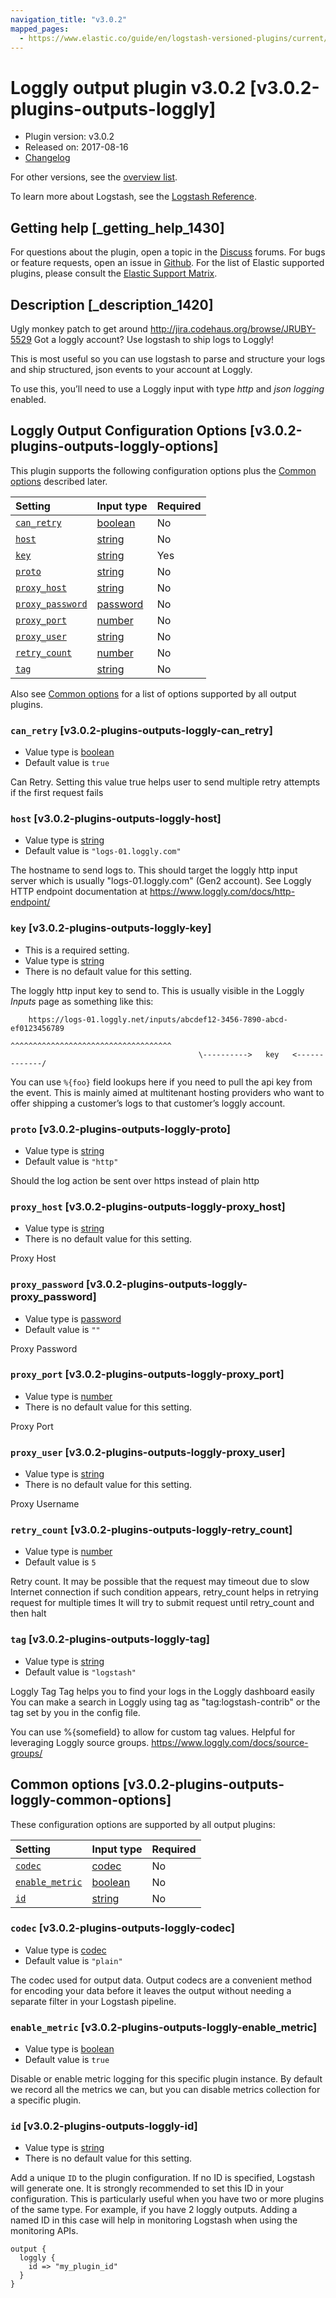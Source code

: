 ```yaml
---
navigation_title: "v3.0.2"
mapped_pages:
  - https://www.elastic.co/guide/en/logstash-versioned-plugins/current/v3.0.2-plugins-outputs-loggly.html
---
```


# Loggly output plugin v3.0.2 [v3.0.2-plugins-outputs-loggly]

* Plugin version: v3.0.2
* Released on: 2017-08-16
* [Changelog](https://github.com/logstash-plugins/logstash-output-loggly/blob/v3.0.2/CHANGELOG.md)

For other versions, see the [overview list](output-loggly-index.md).

To learn more about Logstash, see the [Logstash Reference](https://www.elastic.co/guide/en/logstash/current/index.html).

## Getting help [_getting_help_1430]

For questions about the plugin, open a topic in the [Discuss](http://discuss.elastic.co) forums. For bugs or feature requests, open an issue in [Github](https://github.com/logstash-plugins/logstash-output-loggly). For the list of Elastic supported plugins, please consult the [Elastic Support Matrix](https://www.elastic.co/support/matrix#matrix_logstash_plugins).

## Description [_description_1420]

Ugly monkey patch to get around <http://jira.codehaus.org/browse/JRUBY-5529> Got a loggly account? Use logstash to ship logs to Loggly!

This is most useful so you can use logstash to parse and structure your logs and ship structured, json events to your account at Loggly.

To use this, you’ll need to use a Loggly input with type *http* and *json logging* enabled.

## Loggly Output Configuration Options [v3.0.2-plugins-outputs-loggly-options]

This plugin supports the following configuration options plus the [Common options](v3-0-2-plugins-outputs-loggly.md#v3.0.2-plugins-outputs-loggly-common-options) described later.

| Setting | Input type | Required |
| :- | :- | :- |
| [`can_retry`](v3-0-2-plugins-outputs-loggly.md#v3.0.2-plugins-outputs-loggly-can_retry) | [boolean](/lsr/value-types.md#boolean) | No |
| [`host`](v3-0-2-plugins-outputs-loggly.md#v3.0.2-plugins-outputs-loggly-host) | [string](/lsr/value-types.md#string) | No |
| [`key`](v3-0-2-plugins-outputs-loggly.md#v3.0.2-plugins-outputs-loggly-key) | [string](/lsr/value-types.md#string) | Yes |
| [`proto`](v3-0-2-plugins-outputs-loggly.md#v3.0.2-plugins-outputs-loggly-proto) | [string](/lsr/value-types.md#string) | No |
| [`proxy_host`](v3-0-2-plugins-outputs-loggly.md#v3.0.2-plugins-outputs-loggly-proxy_host) | [string](/lsr/value-types.md#string) | No |
| [`proxy_password`](v3-0-2-plugins-outputs-loggly.md#v3.0.2-plugins-outputs-loggly-proxy_password) | [password](/lsr/value-types.md#password) | No |
| [`proxy_port`](v3-0-2-plugins-outputs-loggly.md#v3.0.2-plugins-outputs-loggly-proxy_port) | [number](/lsr/value-types.md#number) | No |
| [`proxy_user`](v3-0-2-plugins-outputs-loggly.md#v3.0.2-plugins-outputs-loggly-proxy_user) | [string](/lsr/value-types.md#string) | No |
| [`retry_count`](v3-0-2-plugins-outputs-loggly.md#v3.0.2-plugins-outputs-loggly-retry_count) | [number](/lsr/value-types.md#number) | No |
| [`tag`](v3-0-2-plugins-outputs-loggly.md#v3.0.2-plugins-outputs-loggly-tag) | [string](/lsr/value-types.md#string) | No |

Also see [Common options](v3-0-2-plugins-outputs-loggly.md#v3.0.2-plugins-outputs-loggly-common-options) for a list of options supported by all output plugins.

### `can_retry` [v3.0.2-plugins-outputs-loggly-can_retry]

* Value type is [boolean](/lsr/value-types.md#boolean)
* Default value is `true`

Can Retry. Setting this value true helps user to send multiple retry attempts if the first request fails

### `host` [v3.0.2-plugins-outputs-loggly-host]

* Value type is [string](/lsr/value-types.md#string)
* Default value is `"logs-01.loggly.com"`

The hostname to send logs to. This should target the loggly http input server which is usually "logs-01.loggly.com" (Gen2 account). See Loggly HTTP endpoint documentation at <https://www.loggly.com/docs/http-endpoint/>

### `key` [v3.0.2-plugins-outputs-loggly-key]

* This is a required setting.
* Value type is [string](/lsr/value-types.md#string)
* There is no default value for this setting.

The loggly http input key to send to. This is usually visible in the Loggly *Inputs* page as something like this:

```
    https://logs-01.loggly.net/inputs/abcdef12-3456-7890-abcd-ef0123456789
                                          ^^^^^^^^^^^^^^^^^^^^^^^^^^^^^^^^^^^^
                                          \---------->   key   <-------------/
```

You can use `%{foo}` field lookups here if you need to pull the api key from the event. This is mainly aimed at multitenant hosting providers who want to offer shipping a customer’s logs to that customer’s loggly account.

### `proto` [v3.0.2-plugins-outputs-loggly-proto]

* Value type is [string](/lsr/value-types.md#string)
* Default value is `"http"`

Should the log action be sent over https instead of plain http

### `proxy_host` [v3.0.2-plugins-outputs-loggly-proxy_host]

* Value type is [string](/lsr/value-types.md#string)
* There is no default value for this setting.

Proxy Host

### `proxy_password` [v3.0.2-plugins-outputs-loggly-proxy_password]

* Value type is [password](/lsr/value-types.md#password)
* Default value is `""`

Proxy Password

### `proxy_port` [v3.0.2-plugins-outputs-loggly-proxy_port]

* Value type is [number](/lsr/value-types.md#number)
* There is no default value for this setting.

Proxy Port

### `proxy_user` [v3.0.2-plugins-outputs-loggly-proxy_user]

* Value type is [string](/lsr/value-types.md#string)
* There is no default value for this setting.

Proxy Username

### `retry_count` [v3.0.2-plugins-outputs-loggly-retry_count]

* Value type is [number](/lsr/value-types.md#number)
* Default value is `5`

Retry count. It may be possible that the request may timeout due to slow Internet connection if such condition appears, retry\_count helps in retrying request for multiple times It will try to submit request until retry\_count and then halt

### `tag` [v3.0.2-plugins-outputs-loggly-tag]

* Value type is [string](/lsr/value-types.md#string)
* Default value is `"logstash"`

Loggly Tag Tag helps you to find your logs in the Loggly dashboard easily You can make a search in Loggly using tag as "tag:logstash-contrib" or the tag set by you in the config file.

You can use %{somefield} to allow for custom tag values. Helpful for leveraging Loggly source groups. <https://www.loggly.com/docs/source-groups/>

## Common options [v3.0.2-plugins-outputs-loggly-common-options]

These configuration options are supported by all output plugins:

| Setting | Input type | Required |
| :- | :- | :- |
| [`codec`](v3-0-2-plugins-outputs-loggly.md#v3.0.2-plugins-outputs-loggly-codec) | [codec](/lsr/value-types.md#codec) | No |
| [`enable_metric`](v3-0-2-plugins-outputs-loggly.md#v3.0.2-plugins-outputs-loggly-enable_metric) | [boolean](/lsr/value-types.md#boolean) | No |
| [`id`](v3-0-2-plugins-outputs-loggly.md#v3.0.2-plugins-outputs-loggly-id) | [string](/lsr/value-types.md#string) | No |

### `codec` [v3.0.2-plugins-outputs-loggly-codec]

* Value type is [codec](/lsr/value-types.md#codec)
* Default value is `"plain"`

The codec used for output data. Output codecs are a convenient method for encoding your data before it leaves the output without needing a separate filter in your Logstash pipeline.

### `enable_metric` [v3.0.2-plugins-outputs-loggly-enable_metric]

* Value type is [boolean](/lsr/value-types.md#boolean)
* Default value is `true`

Disable or enable metric logging for this specific plugin instance. By default we record all the metrics we can, but you can disable metrics collection for a specific plugin.

### `id` [v3.0.2-plugins-outputs-loggly-id]

* Value type is [string](/lsr/value-types.md#string)
* There is no default value for this setting.

Add a unique `ID` to the plugin configuration. If no ID is specified, Logstash will generate one. It is strongly recommended to set this ID in your configuration. This is particularly useful when you have two or more plugins of the same type. For example, if you have 2 loggly outputs. Adding a named ID in this case will help in monitoring Logstash when using the monitoring APIs.

```
output {
  loggly {
    id => "my_plugin_id"
  }
}
```
